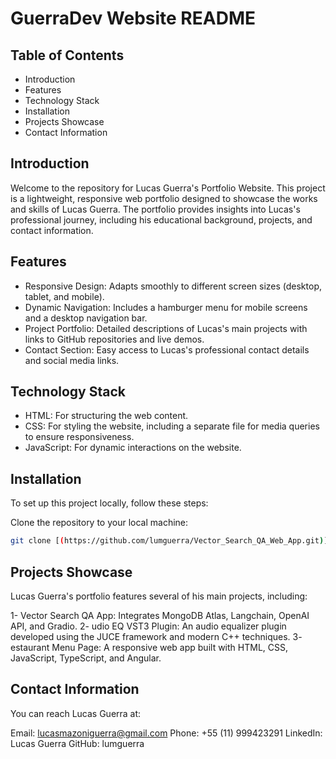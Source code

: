 # GuerraDev Website README

## Table of Contents
- Introduction
- Features
- Technology Stack
- Installation
- Projects Showcase
- Contact Information

## Introduction
Welcome to the repository for Lucas Guerra's Portfolio Website. This project is a lightweight, responsive web portfolio designed to showcase the works and skills of Lucas Guerra. The portfolio provides insights into Lucas's professional journey, including his educational background, projects, and contact information.

## Features
- Responsive Design: Adapts smoothly to different screen sizes (desktop, tablet, and mobile).
- Dynamic Navigation: Includes a hamburger menu for mobile screens and a desktop navigation bar.
- Project Portfolio: Detailed descriptions of Lucas's main projects with links to GitHub repositories and live demos.
- Contact Section: Easy access to Lucas's professional contact details and social media links.

## Technology Stack
- HTML: For structuring the web content.
- CSS: For styling the website, including a separate file for media queries to ensure responsiveness.
- JavaScript: For dynamic interactions on the website.

## Installation
To set up this project locally, follow these steps:

Clone the repository to your local machine:
```bash
git clone [(https://github.com/lumguerra/Vector_Search_QA_Web_App.git)](https://github.com/lumguerra/lucasguerra-portfolio.git)]
```

## Projects Showcase
Lucas Guerra's portfolio features several of his main projects, including:

1- Vector Search QA App: Integrates MongoDB Atlas, Langchain, OpenAI API, and Gradio.
2- udio EQ VST3 Plugin: An audio equalizer plugin developed using the JUCE framework and modern C++ techniques.
3- estaurant Menu Page: A responsive web app built with HTML, CSS, JavaScript, TypeScript, and Angular.

## Contact Information
You can reach Lucas Guerra at:

Email: lucasmazoniguerra@gmail.com
Phone: +55 (11) 999423291
LinkedIn: Lucas Guerra
GitHub: lumguerra
